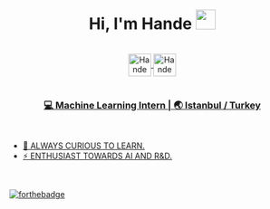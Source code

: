 
<div align="center">
 <h1> Hi, I'm Hande <img src="https://media.giphy.com/media/hvRJCLFzcasrR4ia7z/giphy.gif" width="35px"></h1>
</div>
<br>

<div align="center">
 <a href="https://www.linkedin.com/in/hande-nur-%C5%9Fen-278341110/" target="_blank">
   <img align="center" alt="Hande Nur Şen | Linkedin " width="40px" src="http://www.prepare1.com/wp-content/uploads/2014/04/linkedin-logo-high-res-1254-1024x1024.jpg"</a>

 

 <a href="https://www.kaggle.com/handee/code" target="_blank">
   <img align="center" alt="Hande Nur Şen | Linkedin " width="40px" src="https://cdn4.iconfinder.com/data/icons/logos-and-brands/512/189_Kaggle_logo_logos-512.png"</a>
</div>

<br>

<div align="center">
<h3>💻 Machine Learning Intern | 🌏 Istanbul / Turkey </h3>
</div>
<br>

- 🌱 ALWAYS CURIOUS TO LEARN.
- ⚡ ENTHUSIAST TOWARDS AI AND R&D.


<br>


![forthebadge](https://forthebadge.com/images/badges/built-with-love.svg)

<!--
**Hnd7/Hnd7** is a ✨ _special_ ✨ repository because its `README.md` (this file) appears on your GitHub profile.

### Hi there 👋 I am Hande Nur Şen
Here are some ideas to get you started:

- 🔭 I’m currently working on ...

- 👯 I’m looking to collaborate on ...
- 🤔 I’m looking for help with ...
- 💬 Ask me about ...
- 📫 How to reach me: ...
- 😄 Pronouns: ...
- ⚡  ENTHUSIAST TOWARDS AI. 
-->
